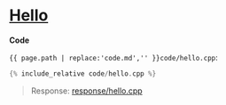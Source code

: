 # [Hello](code.zip)

**Code**

`{{ page.path | replace:'code.md','' }}code/hello.cpp`:

```cpp
{% include_relative code/hello.cpp %}
```

> Response: [response/hello.cpp](response/hello.cpp)
